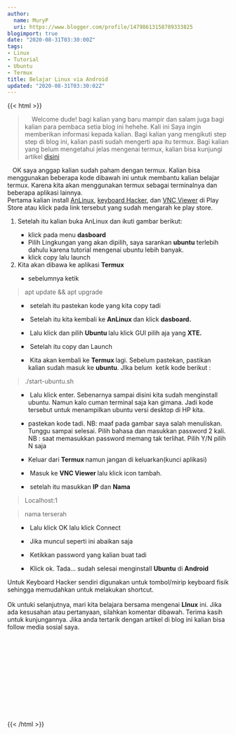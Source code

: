 ```yaml
---
author:
  name: MuryP
  uri: https://www.blogger.com/profile/14798613158789333825
blogimport: true
date: "2020-08-31T03:30:00Z"
tags:
- Linux
- Tutorial
- Ubuntu
- Termux
title: Belajar Linux via Android
updated: "2020-08-31T03:30:02Z"
---
```


{{< html >}}
<blockquote class="tr_bq">&nbsp; &nbsp; Welcome dude! bagi kalian yang baru mampir dan salam juga bagi kalian para pembaca setia blog ini hehehe. Kali ini Saya ingin memberikan informasi kepada kalian. Bagi kalian yang mengikuti step step di blog ini, kalian pasti sudah mengerti apa itu termux. Bagi kalian yang belum mengetahui jelas mengenai termux, kalian bisa kunjungi artikel <a href="http://link/" target="_blank">disini</a></blockquote>&nbsp; &nbsp;OK saya anggap kalian sudah paham dengan termux. Kalian bisa menggunakan beberapa kode dibawah ini untuk membantu kalian belajar termux. Karena kita akan menggunakan termux sebagai terminalnya dan beberapa aplikasi lainnya.<div>Pertama kalian install <a href="https://play.google.com/store/apps/details?id=exa.lnx.a " target="_blank">AnLinux</a>, <a href="https://play.google.com/store/apps/details?id=org.pocketworkstation.pckeyboard " target="_blank">keyboard Hacker</a>, dan <a href="https://play.google.com/store/apps/details?id=com.realvnc.viewer.android " target="_blank">VNC Viewer</a> di Play Store atau klick pada link tersebut yang sudah mengarah ke play store.</div><div>  <ol style="text-align: left;"><li>Setelah itu kalian buka AnLinux dan ikuti gambar berikut:</li>    <ol>      <li style="list-style-type: square;">klick pada menu <b>dasboard</b></li><li style="list-style-type: square;">Pilih Lingkungan yang akan dipilih, saya sarankan <b>ubuntu</b> terlebih dahulu karena tutorial mengenai ubuntu lebih banyak.</li><li style="list-style-type: square;">klick copy lalu launch</li>      </ol>    <li>Kita akan dibawa ke aplikasi <b>Termux</b></li><ul><li style="list-style-type: square;">sebelumnya ketik&nbsp;</li></ul></ol></div><blockquote>apt update &amp;&amp; apt upgrade&nbsp;</blockquote><div><ol style="text-align: left;"><ul><li style="list-style-type: square;">&nbsp;setelah itu pastekan kode yang kita copy tadi&nbsp;</li></ul></ol></div><div><ol style="text-align: left;"><ul><li style="list-style-type: square;">&nbsp;Setelah itu kita kembali ke <b>AnLinux </b>dan klick <b>dasboard.</b>&nbsp;</li></ul></ol></div><div><ol style="text-align: left;"><ul><li style="list-style-type: square;">&nbsp;Lalu klick dan pilih <b>Ubuntu </b>lalu klick GUI pilih aja yang <b>XTE.</b>&nbsp;</li></ul></ol></div><div><ol style="text-align: left;"><ul><li style="list-style-type: square;">&nbsp;Setelah itu copy dan Launch&nbsp;</li></ul></ol></div><div><ol style="text-align: left;"><ul><li style="list-style-type: square;">&nbsp;Kita akan kembali ke <b>Termux </b>lagi. Sebelum pastekan, pastikan kalian sudah masuk ke <b>ubuntu</b>. JIka belum&nbsp; ketik kode berikut :</li></ul></ol></div><blockquote><p>./start-ubuntu.sh&nbsp;</p></blockquote><div><ol style="text-align: left;"><ul><li style="list-style-type: square;">&nbsp;Lalu klick enter. Sebenarnya sampai disini kita sudah menginstall ubuntu. Namun kalo cuman terminal saja kan gimana. Jadi kode tersebut untuk menampilkan ubuntu versi desktop di HP kita.&nbsp;</li></ul></ol></div><div><ol style="text-align: left;"><ul><li style="list-style-type: square;">pastekan kode tadi. NB: maaf pada gambar saya salah menuliskan.&nbsp; Tunggu sampai selesai. Pilih bahasa dan masukkan password 2 kali. NB : saat memasukkan password memang tak terlihat. Pilih Y/N pilih N saja</li></ul></ol></div><div><ol style="text-align: left;"><ul><li style="list-style-type: square;">Keluar dari <b>Termux </b>namun jangan di keluarkan(kunci aplikasi)&nbsp;</li></ul></ol></div><div><ol style="text-align: left;"><ul><li style="list-style-type: square;">&nbsp;Masuk ke <b>VNC Viewer </b>lalu klick icon tambah.&nbsp;</li></ul></ol></div><div><ol style="text-align: left;"><ul><li style="list-style-type: square;">&nbsp;setelah itu masukkan <b>IP</b> dan <b>Nama</b></li></ul></ol></div><blockquote><p>Localhost:1&nbsp;&nbsp;</p></blockquote><blockquote><p> nama terserah</p></blockquote><div><ol style="text-align: left;"><ul><li style="list-style-type: square;">&nbsp;Lalu klick OK lalu klick Connect&nbsp;</li></ul></ol></div><div><ol style="text-align: left;"><ul><li style="list-style-type: square;">&nbsp;Jika muncul seperti ini abaikan saja</li></ul></ol></div><div><ol style="text-align: left;"><ul><li style="list-style-type: square;">&nbsp;Ketikkan password yang kalian buat tadi&nbsp;</li></ul></ol></div><div><ol style="text-align: left;"><ul><li style="list-style-type: square;">&nbsp;Klick ok. Tada... sudah selesai menginstall <b>Ubuntu</b> di <b>Android</b></li></ul></ol></div><div>Untuk Keyboard Hacker sendiri digunakan untuk tombol/mirip keyboard fisik sehingga memudahkan untuk melakukan shortcut.</div><div><br /></div><div>Ok untuki selanjutnya, mari kita belajara bersama mengenai <b>LInux</b> ini. Jika ada kesusahan atau pertanyaan, silahkan komentar dibawah. Terima kasih untuk kunjungannya. Jika anda tertarik dengan artikel di blog ini kalian bisa follow media sosial saya.</div><div><br /></div><div><br /></div><div><br /></div><div><br /></div><div><br /></div><div><br /></div><div><br /></div><div><br /></div><div><br /></div><div><br /></div><div><br /></div><div><br /></div>
{{< /html >}}
